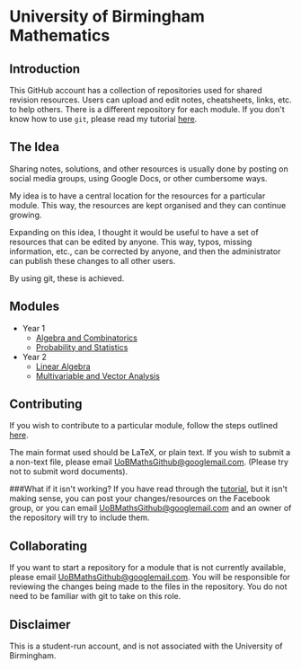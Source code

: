 University of Birmingham Mathematics
====================================

Introduction
------------
This GitHub account has a collection of repositories used for shared revision resources. Users can upload and edit notes, cheatsheets, links, etc. to help others. There is a different repository for each module. If you don't know how to use `git`, please read my tutorial [here][tutorial-link]. 

The Idea
--------
Sharing notes, solutions, and other resources is usually done by posting on social media groups, using Google Docs, or other cumbersome ways. 

My idea is to have a central location for the resources for a particular module. This way, the resources are kept organised and they can continue growing.

Expanding on this idea, I thought it would be useful to have a set of resources that can be edited by anyone. This way, typos, missing information, etc., can be corrected by anyone, and then the administrator can publish these changes to all other users.

By using git, these is achieved.

Modules
-------
- Year 1
	- [Algebra and Combinatorics](https://github.com/UoB-Mathematics/Year-1-AC)
	- [Probability and Statistics](https://github.com/UoB-Mathematics/Year-1-PS)
- Year 2
	- [Linear Algebra](https://github.com/UoB-Mathematics/Year-2-LA)
	- [Multivariable and Vector Analysis](https://github.com/UoB-Mathematics/2-MVA)

Contributing
------------
If you wish to contribute to a particular module, follow the steps outlined [here](How-to-use-git.md). 

The main format used should be LaTeX, or plain text. If you wish to submit a a non-text file, please email [UoBMathsGithub@googlemail.com][contact]. (Please try not to submit word documents).
	
###What if it isn't working?
If you have read through the [tutorial][tutorial-link], but it isn't making sense, you can post your changes/resources on the Facebook group, or you can email [UoBMathsGithub@googlemail.com][contact] and an owner of the repository will try to include them.

Collaborating
-------------
If you want to start a repository for a module that is not currently available, please email [UoBMathsGithub@googlemail.com][contact]. You will be responsible for reviewing the changes being made to the files in the repository. You do not need to be familiar with git to take on this role.

Disclaimer
----------
This is a student-run account, and is not associated with the University of Birmingham.


[tutorial-link]: How-to-use-git.md
[contact]: mailto:UoBMathsGithub@googlemail.com
